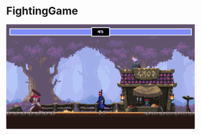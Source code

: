 # FightingGame

![two samurais fight](https://github.com/jonathanleejono/FightingGame/blob/main/github_img/samurai_fight.png)
